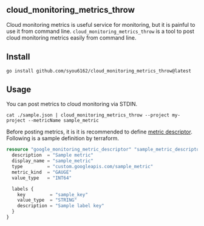 ## cloud_monitoring_metrics_throw
Cloud monitoring metrics is useful service for monitoring, but it is painful to use it from command line. `cloud_monitoring_metrics_throw` is a tool to post cloud monitoring metrics easily from command line.

## Install

```
go install github.com/syou6162/cloud_monitoring_metrics_throw@latest
```

## Usage
You can post metrics to cloud monitoring via STDIN.

```
cat ./sample.json | cloud_monitoring_metrics_throw --project my-project --metricName sample_metric 
```

Before posting metrics, it is it is recommended to define [metric descriptor](https://cloud.google.com/monitoring/custom-metrics/). Following is a sample definition by terraform.

```terraform
resource "google_monitoring_metric_descriptor" "sample_metric_descriptor" {
  description  = "Sample metric"
  display_name = "sample_metric"
  type         = "custom.googleapis.com/sample_metric"
  metric_kind  = "GAUGE"
  value_type   = "INT64"

  labels {
    key         = "sample_key"
    value_type  = "STRING"
    description = "Sample label key"
  }
}
```
